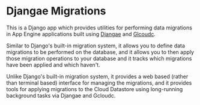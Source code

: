 Djangae Migrations
==================

This is a Django app which provides utilities for performing data migrations in App Engine applications built using
[Djangae](https://gitlab.com/potato-oss/djangae/djangae) and [Glcoudc](https://gitlab.com/potato-oss/google-cloud/django-gcloud-connectors/).

Similar to Django's built-in migration system, it allows you to define data migrations to be performed on the database,
and it allows you to then apply those migration operations to your database and it tracks which migrations have been applied and which haven't.

Unlike Django's built-in migration system, it provides a web based (rather than terminal based) interface for managing the migrations,
and it provides tools for applying migrations to the Cloud Datastore using long-running background tasks via Djangae and Gcloudc.
